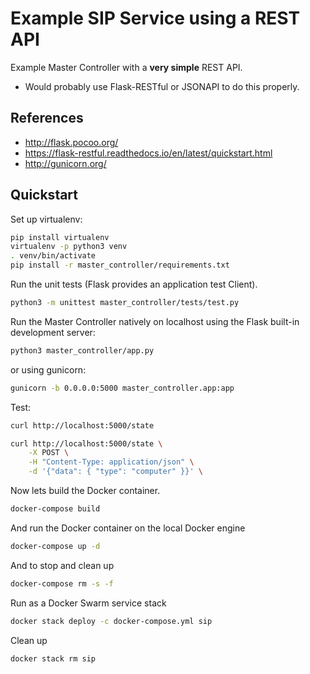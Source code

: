 # Example SIP Service using a REST API

Example Master Controller with a **very simple** REST API.

- Would probably use Flask-RESTful or JSONAPI to do this properly.

## References

- <http://flask.pocoo.org/>
- <https://flask-restful.readthedocs.io/en/latest/quickstart.html>
- <http://gunicorn.org/>

## Quickstart

Set up virtualenv:

```bash
pip install virtualenv
virtualenv -p python3 venv
. venv/bin/activate
pip install -r master_controller/requirements.txt
```

Run the unit tests (Flask provides an application test Client).

```bash
python3 -m unittest master_controller/tests/test.py
```

Run the Master Controller natively on localhost using the Flask built-in
development server:

```bash
python3 master_controller/app.py
```

or using gunicorn:

```bash
gunicorn -b 0.0.0.0:5000 master_controller.app:app
```

Test:

```bash
curl http://localhost:5000/state
```

```bash
curl http://localhost:5000/state \
    -X POST \
    -H "Content-Type: application/json" \
    -d '{"data": { "type": "computer" }}' \
```

Now lets build the Docker container.

```bash
docker-compose build
```

And run the Docker container on the local Docker engine

```bash
docker-compose up -d
```

And to stop and clean up

```bash
docker-compose rm -s -f
```

Run as a Docker Swarm service stack

```bash
docker stack deploy -c docker-compose.yml sip
```

Clean up

```bash
docker stack rm sip
```
